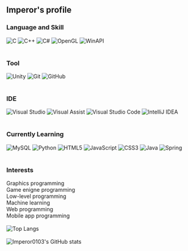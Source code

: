 <div align="left">

## Imperor's profile  
### Language and Skill  
![C](https://img.shields.io/badge/C-A8B9CC?style=for-the-badge&logo=c&logoColor=white)
![C++](https://img.shields.io/badge/C++-00599C?style=for-the-badge&logo=c%2B%2B&logoColor=white)
![C#](https://img.shields.io/badge/C%23-239120?style=for-the-badge&logo=csharp&logoColor=white)
![OpenGL](https://img.shields.io/badge/OpenGL-5586A4?style=for-the-badge&logo=opengl&logoColor=white)
![WinAPI](https://img.shields.io/badge/WinAPI-4F8A8B?style=for-the-badge&logo=windows&logoColor=white)
<br/>
<br/>
### Tool
![Unity](https://img.shields.io/badge/Unity-000000?style=for-the-badge&logo=unity&logoColor=white)
![Git](https://img.shields.io/badge/Git-F05032?style=for-the-badge&logo=git&logoColor=white)
![GitHub](https://img.shields.io/badge/GitHub-181717?style=for-the-badge&logo=github&logoColor=white)
<br/>
<br/>
### IDE
![Visual Studio](https://img.shields.io/badge/Visual%20Studio-5C2D91?style=for-the-badge&logo=visualstudio&logoColor=white)
![Visual Assist](https://img.shields.io/badge/Visual%20Assist-FF6347?style=for-the-badge&logoColor=white)
![Visual Studio Code](https://img.shields.io/badge/Visual%20Studio%20Code-007ACC?style=for-the-badge&logo=visualstudiocode&logoColor=white)
![IntelliJ IDEA](https://img.shields.io/badge/IntelliJ%20IDEA-000080?style=for-the-badge&logo=intellijidea&logoColor=white)
<br/>
<br/>
### Currently Learning 
![MySQL](https://img.shields.io/badge/MySQL-4479A1?style=for-the-badge&logo=mysql&logoColor=white)
![Python](https://img.shields.io/badge/python-3670A0?style=for-the-badge&logo=python&logoColor=ffdd54)
![HTML5](https://img.shields.io/badge/HTML5-E34F26?style=for-the-badge&logo=html5&logoColor=white)
![JavaScript](https://img.shields.io/badge/JavaScript-F7DF1E?style=for-the-badge&logo=javascript&logoColor=black)
![CSS3](https://img.shields.io/badge/CSS3-1572B6?style=for-the-badge&logo=css3&logoColor=white)
![Java](https://img.shields.io/badge/Java-ED8B00?style=for-the-badge&logo=openjdk&logoColor=white)
![Spring](https://img.shields.io/badge/Spring-6DB33F?style=for-the-badge&logo=spring&logoColor=white)
<br/>
<br/>
### Interests
Graphics programming<br/>
Game enigne programming<br/>
Low-level programming<br/>
Machine learning<br/>
Web programming<br/>
Mobile app programming
<br/>
<br/>
![Top Langs](https://github-readme-stats.vercel.app/api/top-langs/?username=Imperor0103&langs_count=8&theme=radical)
<br/>
<br/>
![Imperor0103's GitHub stats](https://github-readme-stats.vercel.app/api?username=Imperor0103&count_private=true&show_icons=true&theme=radical)
</div>
